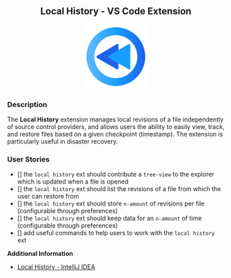 <div align='center'>

## Local History - VS Code Extension

<img src="https://raw.githubusercontent.com/vince-fugnitto/local-history/master/assets/img/local-history-logo.png" alt="local history" width="150px" />

</div>

### Description

The **Local History** extension manages local revisions of a file independently of source control providers,
and allows users the ability to easily view, track, and restore files based on a given checkpoint (timestamp).
The extension is particularly useful in disaster recovery.

### User Stories
- [] the `local history` ext should contribute a `tree-view` to the explorer which is updated when a file is opened
- [] the `local history` ext should list the revisions of a file from which the user can restore from
- [] the `local history` ext should store `n-amount` of revisions per file (configurable through preferences)
- [] the `local history` ext should keep data for an `n-amount` of time (configurable through preferences)
- [] add useful commands to help users to work with the `local history` ext


**Additional Information**
- [Local History - IntelliJ IDEA](https://www.jetbrains.com/help/idea/local-history.html)
